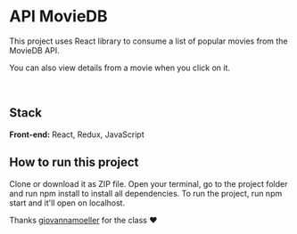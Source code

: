 
# API MovieDB

This project uses React library to consume a list of popular movies from the MovieDB API.

You can also view details from a movie when you click on it.

<img scr="../public/img/movies.png">
<img scr="../../public/img/details-movies.png">

## Stack

**Front-end:** React, Redux, JavaScript

## How to run this project

Clone or download it as ZIP file. Open your terminal, go to the project folder and run npm install to install all dependencies. To run the project, run npm start and it'll open on localhost.

Thanks [giovannamoeller](https://github.com/giovannamoeller) for the class ❤️

